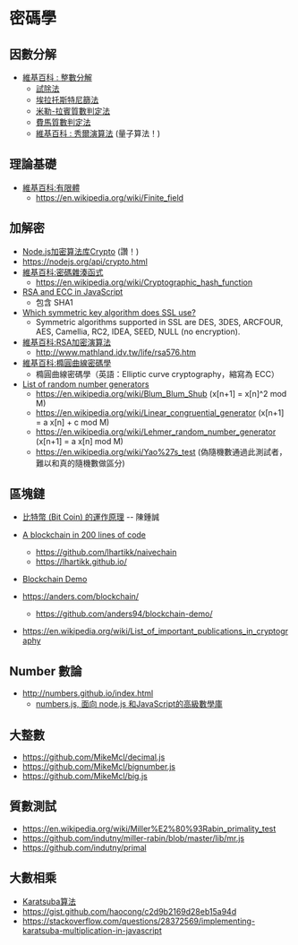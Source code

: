# 密碼學

## 因數分解

* [維基百科 : 整數分解](https://zh.wikipedia.org/wiki/%E6%95%B4%E6%95%B0%E5%88%86%E8%A7%A3)
    * [試除法](https://zh.wikipedia.org/wiki/%E8%AF%95%E9%99%A4%E6%B3%95)
    * [埃拉托斯特尼篩法](https://zh.wikipedia.org/wiki/%E5%9F%83%E6%8B%89%E6%89%98%E6%96%AF%E7%89%B9%E5%B0%BC%E7%AD%9B%E6%B3%95)
    * [米勒-拉賓質數判定法](https://zh.wikipedia.org/wiki/%E7%B1%B3%E5%8B%92-%E6%8B%89%E5%AE%BE%E6%A3%80%E9%AA%8C)
    * [費馬質數判定法](https://zh.wikipedia.org/wiki/%E8%B4%B9%E9%A9%AC%E7%B4%A0%E6%80%A7%E6%A3%80%E9%AA%8C)
    * [維基百科 : 秀爾演算法](https://zh.wikipedia.org/wiki/%E7%A7%80%E7%88%BE%E6%BC%94%E7%AE%97%E6%B3%95) (量子算法！)

## 理論基礎

* [維基百科:有限體](https://zh.wikipedia.org/wiki/%E6%9C%89%E9%99%90%E5%9F%9F)
    * https://en.wikipedia.org/wiki/Finite_field

## 加解密

* [Node.js加密算法库Crypto](http://blog.fens.me/nodejs-crypto/) (讚！)
* https://nodejs.org/api/crypto.html
* [維基百科:密碼雜湊函式](https://zh.wikipedia.org/wiki/%E5%AF%86%E7%A2%BC%E9%9B%9C%E6%B9%8A%E5%87%BD%E6%95%B8)
    * https://en.wikipedia.org/wiki/Cryptographic_hash_function
* [RSA and ECC in JavaScript](http://www-cs-students.stanford.edu/~tjw/jsbn/)
    * 包含 SHA1
* [Which symmetric key algorithm does SSL use?](https://stackoverflow.com/questions/6088583/which-symmetric-key-algorithm-does-ssl-use)
    * Symmetric algorithms supported in SSL are DES, 3DES, ARCFOUR, AES, Camellia, RC2, IDEA, SEED, NULL (no encryption).
* [維基百科:RSA加密演算法](https://zh.wikipedia.org/zh-tw/RSA%E5%8A%A0%E5%AF%86%E6%BC%94%E7%AE%97%E6%B3%95)
    * http://www.mathland.idv.tw/life/rsa576.htm
* [維基百科:橢圓曲線密碼學](https://zh.wikipedia.org/wiki/%E6%A4%AD%E5%9C%86%E6%9B%B2%E7%BA%BF%E5%AF%86%E7%A0%81%E5%AD%A6)
    * 橢圓曲線密碼學（英語：Elliptic curve cryptography，縮寫為 ECC）
* [List of random number generators](https://en.wikipedia.org/wiki/List_of_random_number_generators)
    * https://en.wikipedia.org/wiki/Blum_Blum_Shub (x[n+1] = x[n]^2 mod M)
    * https://en.wikipedia.org/wiki/Linear_congruential_generator (x[n+1] = a x[n] + c mod M)
    * https://en.wikipedia.org/wiki/Lehmer_random_number_generator (x[n+1] = a x[n] mod M)
    * https://en.wikipedia.org/wiki/Yao%27s_test (偽隨機數通過此測試者，難以和真的隨機數做區分)

## 區塊鏈

* [比特幣 (Bit Coin) 的運作原理](http://pansci.asia/archives/53571) -- 陳鍾誠
* [A blockchain in 200 lines of code](https://medium.com/@lhartikk/a-blockchain-in-200-lines-of-code-963cc1cc0e54)
    * https://github.com/lhartikk/naivechain
    * https://lhartikk.github.io/
* [Blockchain Demo](https://anders.com/blockchain/)
* https://anders.com/blockchain/
    * https://github.com/anders94/blockchain-demo/

* https://en.wikipedia.org/wiki/List_of_important_publications_in_cryptography

## Number 數論

* http://numbers.github.io/index.html
  * [numbers.js, 面向 node.js 和JavaScript的高級數學庫](http://hant.helplib.com/GitHub/article_93511)

## 大整數

* https://github.com/MikeMcl/decimal.js
* https://github.com/MikeMcl/bignumber.js
* https://github.com/MikeMcl/big.js

## 質數測試

* https://en.wikipedia.org/wiki/Miller%E2%80%93Rabin_primality_test
* https://github.com/indutny/miller-rabin/blob/master/lib/mr.js
* https://github.com/indutny/primal

## 大數相乘

* [Karatsuba算法](https://zh.wikipedia.org/wiki/Karatsuba%E7%AE%97%E6%B3%95)
* https://gist.github.com/haocong/c2d9b2169d28eb15a94d
* https://stackoverflow.com/questions/28372569/implementing-karatsuba-multiplication-in-javascript
